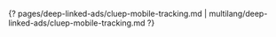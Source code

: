 {? pages/deep-linked-ads/cluep-mobile-tracking.md | multilang/deep-linked-ads/cluep-mobile-tracking.md ?}
